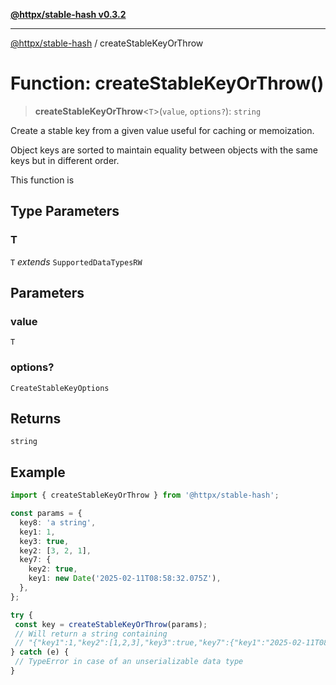 [**@httpx/stable-hash v0.3.2**](../README.md)

***

[@httpx/stable-hash](../README.md) / createStableKeyOrThrow

# Function: createStableKeyOrThrow()

> **createStableKeyOrThrow**\<`T`\>(`value`, `options?`): `string`

Create a stable key from a given value useful for caching or memoization.

Object keys are sorted to maintain equality between objects with
the same keys but in different order.

This function is

## Type Parameters

### T

`T` *extends* `SupportedDataTypesRW`

## Parameters

### value

`T`

### options?

`CreateStableKeyOptions`

## Returns

`string`

## Example

```typescript
import { createStableKeyOrThrow } from '@httpx/stable-hash';

const params = {
  key8: 'a string',
  key1: 1,
  key3: true,
  key2: [3, 2, 1],
  key7: {
    key2: true,
    key1: new Date('2025-02-11T08:58:32.075Z'),
  },
};

try {
 const key = createStableKeyOrThrow(params);
 // Will return a string containing
 // "{"key1":1,"key2":[1,2,3],"key3":true,"key7":{"key1":"2025-02-11T08:58:32.075Z","key2":true},"key8":"a string"}"
} catch (e) {
 // TypeError in case of an unserializable data type
}
```

